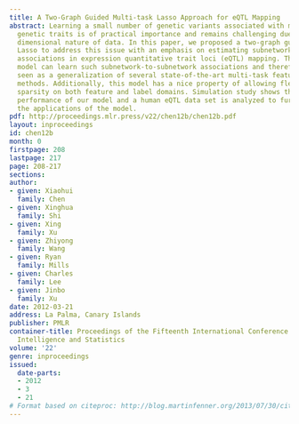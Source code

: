 ```yaml
---
title: A Two-Graph Guided Multi-task Lasso Approach for eQTL Mapping
abstract: Learning a small number of genetic variants associated with multiple complex
  genetic traits is of practical importance and remains challenging due to the high
  dimensional nature of data. In this paper, we proposed a two-graph guided multi-task
  Lasso to address this issue with an emphasis on estimating subnetwork-to-subnetwork
  associations in expression quantitative trait loci (eQTL) mapping. The proposed
  model can learn such subnetwork-to-subnetwork associations and therefore can be
  seen as a generalization of several state-of-the-art multi-task feature selection
  methods. Additionally, this model has a nice property of allowing flexible structured
  sparsity on both feature and label domains. Simulation study shows the improved
  performance of our model and a human eQTL data set is analyzed to further demonstrate
  the applications of the model.
pdf: http://proceedings.mlr.press/v22/chen12b/chen12b.pdf
layout: inproceedings
id: chen12b
month: 0
firstpage: 208
lastpage: 217
page: 208-217
sections: 
author:
- given: Xiaohui
  family: Chen
- given: Xinghua
  family: Shi
- given: Xing
  family: Xu
- given: Zhiyong
  family: Wang
- given: Ryan
  family: Mills
- given: Charles
  family: Lee
- given: Jinbo
  family: Xu
date: 2012-03-21
address: La Palma, Canary Islands
publisher: PMLR
container-title: Proceedings of the Fifteenth International Conference on Artificial
  Intelligence and Statistics
volume: '22'
genre: inproceedings
issued:
  date-parts:
  - 2012
  - 3
  - 21
# Format based on citeproc: http://blog.martinfenner.org/2013/07/30/citeproc-yaml-for-bibliographies/
---
```


